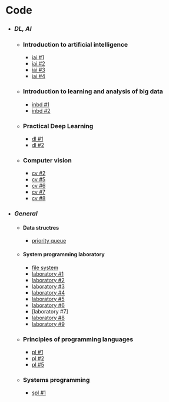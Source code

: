 # Code
* ### *DL, AI*
    * ### Introduction to artificial intelligence
       * [iai #1]
       * [iai #2]
       * [iai #3]
       * [iai #4]
    * ### Introduction to learning and analysis of big data
       * [inbd #1]
       * [inbd #2]
    * ### Practical Deep Learning
       * [dl #1]
       * [dl #2]
    * ### Computer vision
       * [cv #2]
       * [cv #5]
       * [cv #6]
       * [cv #7]
       * [cv #8]
 * ### *General*
     * #### Data structres
       * [priority queue]  
   * #### System programming laboratory
       * [file system]
       * [laboratory #1]
       * [laboratory #2]
       * [laboratory #3]
       * [laboratory #4]
       * [laboratory #5]
       * [laboratory #6]
       * [laboratory #7]
       * [laboratory #8]
       * [laboratory #9]
   * ### Principles of programming languages
       * [pl #1]
       * [pl #2]
       * [pl #5]
   * ### Systems programming
       * [spl #1]



[spl #1]: <https://github.com/omerem/spl-2>


[pl #1]: <https://github.com/omerem/pl-1>
[pl #2]: <https://github.com/omerem/pl-2>
[pl #5]: <https://github.com/omerem/pl-5>

[cv #2]: <https://github.com/omerem/cv-2>
[cv #5]: <https://github.com/omerem/cv-5>
[cv #6]: <https://github.com/omerem/cv-6>
[cv #7]: <https://github.com/omerem/cv-7>
[cv #8]: <https://github.com/omerem/cv-8>



[dl #1]: <https://github.com/omerem/dl-1>
[dl #2]: <https://github.com/omerem/dl-2>

[iai #1]: <https://github.com/omerem/iai-1>
[iai #2]: <https://github.com/omerem/iai-2>
[iai #3]: <https://github.com/omerem/iai-3>
[iai #4]: <https://github.com/omerem/iai-4>



[inbd #1]: <https://github.com/omerem/inbd-1>
[inbd #2]: <https://github.com/omerem/inbd-2>


[priority queue]: <https://github.com/omerem/Data-Structures_PriorityQueue>
[file system]: <https://github.com/omerem/Sys-Prog_FileSystem>
[laboratory #1]: <https://github.com/omerem/Sys_Prog_Lab-1>
[laboratory #2]: <https://github.com/omerem/Sys_Prog_Lab-2>
[laboratory #3]: <https://github.com/omerem/Sys_Prog_Lab-3>
[laboratory #4]: <https://github.com/omerem/Sys_Prog_Lab-4>
[laboratory #5]: <https://github.com/omerem/Sys_Prog_Lab-5>
[laboratory #6]: <https://github.com/omerem/Sys_Prog_Lab-6>
[laboratory #8]: <https://github.com/omerem/Sys_Prog_Lab-8>
[laboratory #9]: <https://github.com/omerem/Sys_Prog_Lab-9>
